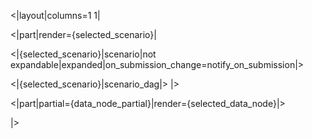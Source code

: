<|layout|columns=1 1|

<|part|render={selected_scenario}|

<|{selected_scenario}|scenario|not expandable|expanded|on_submission_change=notify_on_submission|>

<|{selected_scenario}|scenario_dag|>
|>

<|part|partial={data_node_partial}|render={selected_data_node}|>

|>
